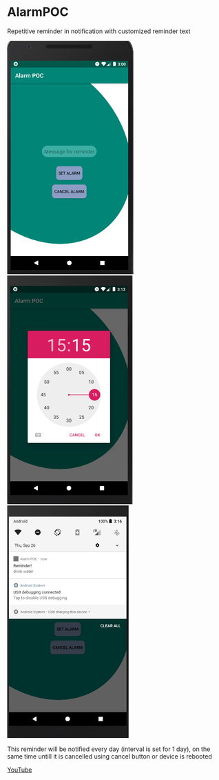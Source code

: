 # AlarmPOC
Repetitive reminder in notification with customized reminder text

![App Home Screen](/homeScreen.PNG)
![App Home Screen](/selectingTime.PNG)
![App Home Screen](/notification.PNG)

This reminder will be notified every day (interval is set for 1 day), on the same time untill it is cancelled using cancel button or device is rebooted

[YouTube](http://youtube.com)

